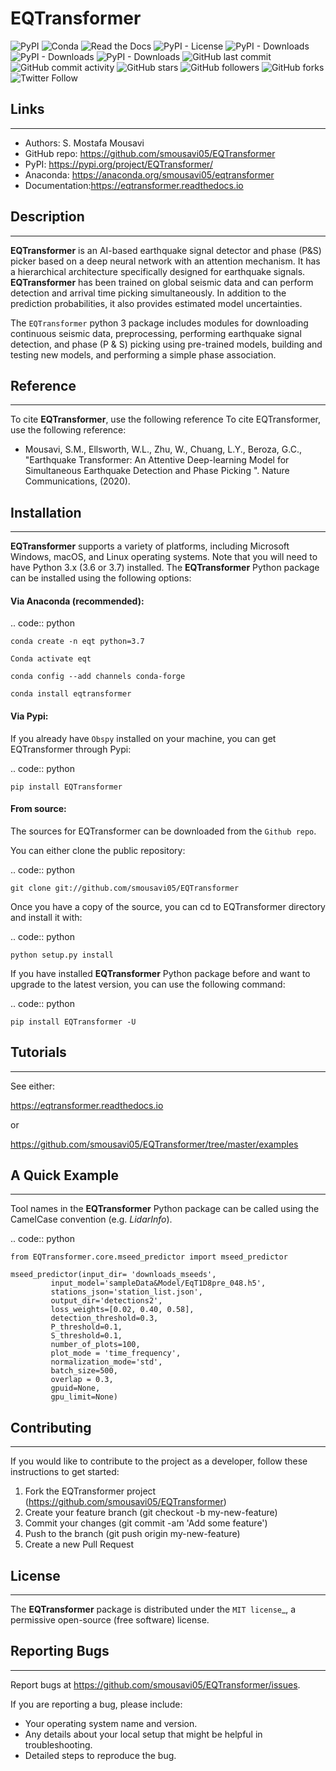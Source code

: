 
# EQTransformer

![PyPI](https://img.shields.io/pypi/v/EQTransformer?style=plastic)
![Conda](https://img.shields.io/conda/v/smousavi05/eqtransformer?style=plastic)
![Read the Docs](https://img.shields.io/readthedocs/eqtransformer?style=plastic)
![PyPI - License](https://img.shields.io/pypi/l/EQTransformer?style=plastic)
![PyPI - Downloads](https://img.shields.io/pypi/dd/EQTransformer?style=plastic)
![PyPI - Downloads](https://img.shields.io/pypi/dw/EQTransformer?style=plastic)
![PyPI - Downloads](https://img.shields.io/pypi/dm/EQTransformer?style=plastic)
![GitHub last commit](https://img.shields.io/github/last-commit/smousavi05/EQTransformer?style=plastic)
![GitHub commit activity](https://img.shields.io/github/commit-activity/m/smousavi05/EQTransformer?style=plastic)
![GitHub stars](https://img.shields.io/github/stars/smousavi05/EQTransformer?style=social)
![GitHub followers](https://img.shields.io/github/followers/smousavi05?style=social)
![GitHub forks](https://img.shields.io/github/forks/smousavi05/EQTransformer?style=social)
![Twitter Follow](https://img.shields.io/twitter/follow/smousavi05?style=social)


## Links
--------------

* Authors: S. Mostafa Mousavi
* GitHub repo: https://github.com/smousavi05/EQTransformer
* PyPI: https://pypi.org/project/EQTransformer/
* Anaconda: https://anaconda.org/smousavi05/eqtransformer
* Documentation:https://eqtransformer.readthedocs.io


## Description
-----------

**EQTransformer** is an AI-based earthquake signal detector and phase (P&S) picker based on a deep neural network with an attention mechanism. It has a hierarchical architecture specifically designed for earthquake signals. **EQTransformer** has been trained on global seismic data and can perform detection and arrival time picking simultaneously. In addition to the prediction probabilities, it also provides estimated model uncertainties.   
 
The ``EQTransformer`` python 3 package includes modules for downloading continuous seismic data, preprocessing, performing earthquake signal detection, and phase (P & S) picking using pre-trained models, building and testing new models, and performing a simple phase association. 


## Reference
-----------

To cite **EQTransformer**, use the following reference To cite EQTransformer, use the following reference:

* Mousavi, S.M., Ellsworth, W.L., Zhu, W., Chuang, L.Y., Beroza, G.C., "Earthquake Transformer: An Attentive Deep-learning Model for Simultaneous Earthquake Detection and Phase Picking ". Nature Communications, (2020).


## Installation
-----------------

**EQTransformer** supports a variety of platforms, including Microsoft Windows, macOS, and Linux operating systems. Note that you will need to have Python 3.x (3.6 or 3.7) installed. The **EQTransformer** Python package can be installed using the following options:

#### Via Anaconda (recommended):

.. code:: python

    conda create -n eqt python=3.7

    Conda activate eqt

    conda config --add channels conda-forge

    conda install eqtransformer 
  

#### Via Pypi:

If you already have `Obspy` installed on your machine, you can get EQTransformer through Pypi:

.. code:: python

    pip install EQTransformer


#### From source:

The sources for EQTransformer can be downloaded from the `Github repo`.

You can either clone the public repository:

.. code:: python

    git clone git://github.com/smousavi05/EQTransformer

Once you have a copy of the source, you can cd to EQTransformer directory and install it with:

.. code:: python

    python setup.py install


If you have installed **EQTransformer** Python package before and want to upgrade to the latest version, you can use the following command:

.. code:: python

    pip install EQTransformer -U


## Tutorials
-------------

See either:

https://eqtransformer.readthedocs.io

or 

https://github.com/smousavi05/EQTransformer/tree/master/examples


## A Quick Example
-----------------

Tool names in the **EQTransformer** Python package can be called using the CamelCase convention (e.g. *LidarInfo*).

.. code:: python

    from EQTransformer.core.mseed_predictor import mseed_predictor
    
    mseed_predictor(input_dir= 'downloads_mseeds',   
             input_model='sampleData&Model/EqT1D8pre_048.h5',
             stations_json='station_list.json',
             output_dir='detections2',
             loss_weights=[0.02, 0.40, 0.58],          
             detection_threshold=0.3,                
             P_threshold=0.1,
             S_threshold=0.1, 
             number_of_plots=100,
             plot_mode = 'time_frequency',
             normalization_mode='std',
             batch_size=500,
             overlap = 0.3,
             gpuid=None,
             gpu_limit=None)



## Contributing
------------

If you would like to contribute to the project as a developer, follow these instructions to get started:

1. Fork the EQTransformer project (https://github.com/smousavi05/EQTransformer)
2. Create your feature branch (git checkout -b my-new-feature)
3. Commit your changes (git commit -am 'Add some feature')
4. Push to the branch (git push origin my-new-feature)
5. Create a new Pull Request


## License
-------

The **EQTransformer** package is distributed under the `MIT license`_, a permissive open-source (free software) license.


## Reporting Bugs
--------------

Report bugs at https://github.com/smousavi05/EQTransformer/issues.

If you are reporting a bug, please include:

* Your operating system name and version.
* Any details about your local setup that might be helpful in troubleshooting.
* Detailed steps to reproduce the bug.


